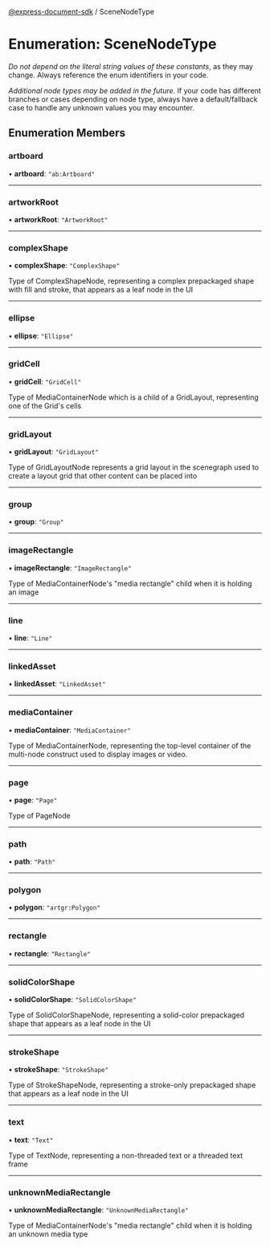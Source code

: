 [@express-document-sdk](../overview.md) / SceneNodeType

# Enumeration: SceneNodeType

<InlineAlert slots="text" variant="warning"/>

_Do not depend on the literal string values of these constants_, as they may change. Always reference the enum identifiers in your code.

<InlineAlert slots="text" variant="warning"/>

_Additional node types may be added in the future._ If your code has different branches or cases depending on node type,
always have a default/fallback case to handle any unknown values you may encounter.

## Enumeration Members

### artboard

• **artboard**: `"ab:Artboard"`

---

### artworkRoot

• **artworkRoot**: `"ArtworkRoot"`

---

### complexShape

• **complexShape**: `"ComplexShape"`

Type of ComplexShapeNode, representing a complex prepackaged shape with fill and stroke, that appears as a leaf node in the UI

---

### ellipse

• **ellipse**: `"Ellipse"`

---

### gridCell

• **gridCell**: `"GridCell"`

Type of MediaContainerNode which is a child of a GridLayout, representing one of the Grid's cells

---

### gridLayout

• **gridLayout**: `"GridLayout"`

Type of GridLayoutNode represents a grid layout in the scenegraph used to create a layout grid that other content can be placed into

---

### group

• **group**: `"Group"`

---

### imageRectangle

• **imageRectangle**: `"ImageRectangle"`

Type of MediaContainerNode's "media rectangle" child when it is holding an image

---

### line

• **line**: `"Line"`

---

### linkedAsset

• **linkedAsset**: `"LinkedAsset"`

---

### mediaContainer

• **mediaContainer**: `"MediaContainer"`

Type of MediaContainerNode, representing the top-level container of the multi-node construct used to display images or video.

---

### page

• **page**: `"Page"`

Type of PageNode

---

### path

• **path**: `"Path"`

---

### polygon

• **polygon**: `"artgr:Polygon"`

---

### rectangle

• **rectangle**: `"Rectangle"`

---

### solidColorShape

• **solidColorShape**: `"SolidColorShape"`

Type of SolidColorShapeNode, representing a solid-color prepackaged shape that appears as a leaf node in the UI

---

### strokeShape

• **strokeShape**: `"StrokeShape"`

Type of StrokeShapeNode, representing a stroke-only prepackaged shape that appears as a leaf node in the UI

---

### text

• **text**: `"Text"`

Type of TextNode, representing a non-threaded text or a threaded text frame

---

### unknownMediaRectangle

• **unknownMediaRectangle**: `"UnknownMediaRectangle"`

Type of MediaContainerNode's "media rectangle" child when it is holding an unknown media type

